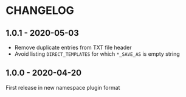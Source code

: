 CHANGELOG
=========

1.0.1 - 2020-05-03
------------------

* Remove duplicate entries from TXT file header
* Avoid listing `DIRECT_TEMPLATES` for which `*_SAVE_AS` is empty string

1.0.0 - 2020-04-20
------------------

First release in new namespace plugin format

